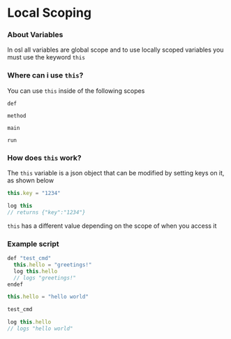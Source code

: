 # Local Scoping

### About Variables

In osl all variables are global scope and to use locally scoped variables you must use the keyword `this`

### Where can i use `this`?

You can use `this` inside of the following scopes

```
def

method

main

run
```

### How does `this` work?

The `this` variable is a json object that can be modified by setting keys on it, as shown below

```js
this.key = "1234"

log this
// returns {"key":"1234"}
```

`this` has a different value depending on the scope of when you access it

### Example script

```js
def "test_cmd"
  this.hello = "greetings!"
  log this.hello
  // logs "greetings!"
endef

this.hello = "hello world"

test_cmd

log this.hello
// logs "hello world"
```
